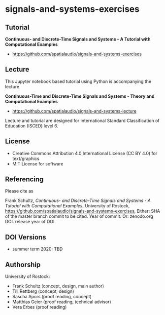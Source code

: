 # signals-and-systems-exercises

## Tutorial

**Continuous- and Discrete-Time Signals and Systems - A Tutorial with Computational Examples**

- https://github.com/spatialaudio/signals-and-systems-exercises

## Lecture

This Jupyter notebook based tutorial using Python is accompanying the lecture

**Continuous-Time and Discrete-Time Signals and Systems - Theory and Computational Examples**

- https://github.com/spatialaudio/signals-and-systems-lecture

Lecture and tutorial are designed for International Standard Classification of Education (ISCED) level 6.

## License

- Creative Commons Attribution 4.0 International License (CC BY 4.0) for text/graphics
- MIT License for software

## Referencing

Please cite as

Frank Schultz,
*Continuous- and Discrete-Time Signals and Systems - A Tutorial with Computational Examples*,
University of Rostock,
https://github.com/spatialaudio/signals-and-systems-exercises,
Either: SHA of the master branch commit to be cited. Year of commit.
Or: zenodo.org DOI. release year of DOI.

## DOI Versions

- summer term 2020: TBD

## Authorship

University of Rostock:

- Frank Schultz (concept, design, main author)
- Till Rettberg (concept, design)
- Sascha Spors (proof reading, concept)
- Matthias Geier (proof reading, technical advisor)
- Vera Erbes (proof reading)
